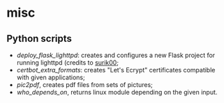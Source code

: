 # misc

## Python scripts

- *deploy_flask_lighttpd*: creates and configures a new Flask project for running lighttpd (credits to [surik00](https://gist.github.com/surik00/2fef149e2f1ea716d891283ef857cc00);
- *certbot_extra_formats*: creates "Let's Ecrypt" certificates compatible with given applications;
- *pic2pdf*, creates pdf files from sets of pictures;
- *who_depends_on*, returns linux module depending on the given input.

